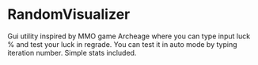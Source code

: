# RandomVisualizer
Gui utility inspired by MMO game Archeage where you can type input luck % and test your luck in regrade. You can test it in auto mode by typing iteration number. Simple stats included.
